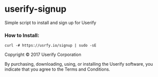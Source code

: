 # userify-signup
Simple script to install and sign up for Userify

### How to Install:

    curl -# https://usrfy.io/signup | sudo -sE 


Copyright &copy; 2017 Userify Corporation

By purchasing, downloading, using, or installing the Userify software, you indicate that you agree to the Terms and Conditions.

